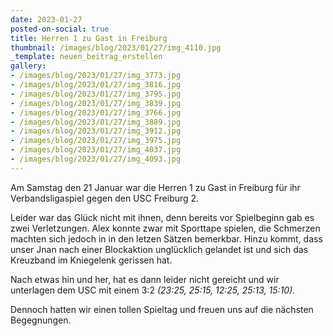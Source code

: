 ```yaml
---
date: 2023-01-27
posted-on-social: true
title: Herren 1 zu Gast in Freiburg
thumbnail: /images/blog/2023/01/27/img_4110.jpg
_template: neuen_beitrag_erstellen
gallery:
- /images/blog/2023/01/27/img_3773.jpg
- /images/blog/2023/01/27/img_3816.jpg
- /images/blog/2023/01/27/img_3795.jpg
- /images/blog/2023/01/27/img_3839.jpg
- /images/blog/2023/01/27/img_3766.jpg
- /images/blog/2023/01/27/img_3889.jpg
- /images/blog/2023/01/27/img_3912.jpg
- /images/blog/2023/01/27/img_3975.jpg
- /images/blog/2023/01/27/img_4037.jpg
- /images/blog/2023/01/27/img_4093.jpg
---
```



Am Samstag den 21 Januar war die Herren 1 zu Gast in Freiburg für ihr Verbandsligaspiel gegen den USC Freiburg 2.

Leider war das Glück nicht mit ihnen, denn bereits vor Spielbeginn gab es zwei Verletzungen. Alex konnte zwar mit Sporttape spielen, die Schmerzen machten sich jedoch in in den letzen Sätzen bemerkbar. Hinzu kommt, dass unser Jnan nach einer Blockaktion unglücklich gelandet ist und sich das Kreuzband im Kniegelenk gerissen hat.

Nach etwas hin und her, hat es dann leider nicht gereicht und wir unterlagen dem USC mit einem 3:2 _(23:25, 25:15, 12:25, 25:13, 15:10)._

Dennoch hatten wir einen tollen Spieltag und freuen uns auf die nächsten Begegnungen.


